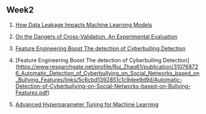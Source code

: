 ## Week2

1. [How Data Leakage Impacts Machine Learning Models](https://mlinproduction.com/data-leakage/)

2. [On the Dangers of Cross-Validation. An Experimental Evaluation](https://www.researchgate.net/publication/220906714_On_the_Dangers_of_Cross-Validation_An_Experimental_Evaluation)

3. [Feature Engineering Boost The detection of Cyberbulling Detection](https://www.researchgate.net/profile/Rui_Zhao61/publication/310768726_Automatic_Detection_of_Cyberbullying_on_Social_Networks_based_on_Bullying_Features/links/5c6cbd1392851c1c9dee9d9d/Automatic-Detection-of-Cyberbullying-on-Social-Networks-based-on-Bullying-Features.pdf)

4. [Feature Engineering Boost The detection of Cyberbulling Detection]
(https://www.researchgate.net/profile/Rui_Zhao61/publication/310768726_Automatic_Detection_of_Cyberbullying_on_Social_Networks_based_on_Bullying_Features/links/5c6cbd1392851c1c9dee9d9d/Automatic-Detection-of-Cyberbullying-on-Social-Networks-based-on-Bullying-Features.pdf)

5. [Advanced Hyperparameter Tuning for Machine Learning](https://towardsdatascience.com/automated-machine-learning-hyperparameter-tuning-in-python-dfda59b72f8a)
